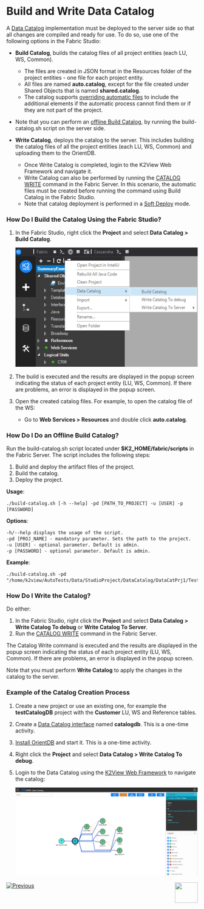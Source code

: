 # Build and Write Data Catalog

A <a href="https://www.k2view.com/platform/data-catalog/" target="_blank">Data Catalog</a> implementation must be deployed to the server side so that all changes are compiled and ready for use. To do so, use one of the following options in the Fabric Studio:

* **Build Catalog**, builds the catalog files of all project entities (each LU, WS, Common). 
  * The files are created in JSON format in the Resources folder of the project entities  - one file for each project entity. 
  * All files are named **auto.catalog**, except for the file created under Shared Objects that is named **shared.catalog**. 
  * The catalog supports [overriding automatic files](06_override_data_catalog.md) to include the additional elements if the automatic process cannot find them or if they are not part of the project.
* Note that you can perform an [offline Build Catalog](03_build_and_write_catalog.md#how-do-i-do-an-offline-build-catalog), by running the build-catalog.sh script on the server side.
  
* **Write Catalog**, deploys the catalog to the server. This includes building the catalog files of all the project entities (each LU, WS, Common) and uploading them to the OrientDB. 
  * Once Write Catalog is completed, login to the K2View Web Framework and navigate it. 
  * Write Catalog can also be performed by running the [CATALOG WRITE](08_catalog_commands.md) command in the Fabric Server. In this scenario, the automatic files must be created before running the command using Build Catalog in the Fabric Studio.
  * Note that catalog deployment is performed in a [Soft Deploy](/articles/16_deploy_fabric/01_deploy_Fabric_project.md) mode.

### How Do I Build the Catalog Using the Fabric Studio?

1. In the Fabric Studio, right click the **Project** and select **Data Catalog > Build Catalog**. 

   ![image](images/33_05_build.png)
   
2. The build is executed and the results are displayed in the popup screen indicating the status of each project entity (LU, WS, Common). If there are problems, an error is displayed in the popup screen.

3. Open the created catalog files. For example, to open the catalog file of the WS:

   * Go to **Web Services > Resources** and double click **auto.catalog**.

### How Do I Do an Offline Build Catalog?

Run the build-catalog.sh script located under **$K2_HOME/fabric/scripts** in the Fabric Server. The script includes the following steps:

1. Build and deploy the artifact files of the project.
2. Build the catalog.
3. Deploy the project.

**Usage**: 

~~~
./build-catalog.sh [-h --help] -pd [PATH_TO_PROJECT] -u [USER] -p [PASSWORD]
~~~

**Options**:

~~~
-h/--help displays the usage of the script.
-pd [PROJ_NAME] - mandatory parameter. Sets the path to the project.
-u [USER] - optional parameter. Default is admin.
-p [PASSWORD] - optional parameter. Default is admin.
~~~

**Example**:

~~~
./build-catalog.sh -pd "/home/k2view/AutoTests/Data/StudioProject/DataCatalog/DataCatPrj1/Test1"
~~~

### How Do I Write the Catalog?

Do either:

1. In the Fabric Studio, right click the **Project** and select **Data Catalog > Write Catalog To debug** or **Write Catalog To Server**. 
2. Run the [CATALOG WRITE](08_catalog_commands.md) command in the Fabric Server. 

The Catalog Write command is executed and the results are displayed in the popup screen indicating the status of each project entity (LU, WS, Common). If there are problems, an error is displayed in the popup screen.

Note that you must perform **Write Catalog** to apply the changes in the catalog to the server.

### Example of the Catalog Creation Process

1. Create a new project or use an existing one, for example the **testCatalogDB** project with the **Customer** LU, WS and Reference tables.

2. Create a  [Data Catalog interface](02a_data_catalog_interface.md) named **catalogdb**. This is a one-time activity.

3. [Install OrientDB](07_OrientDB_setup.md) and start it. This is a one-time activity.

4. Right click the **Project** and select **Data Catalog > Write Catalog To debug**.

5. Login to the Data Catalog using the [K2View Web Framework](/articles/30_web_framework/02_preintegrated_apps_overview.md) to navigate the catalog:

   ![image](images/33_01_tree.PNG)



[![Previous](/articles/images/Previous.png)](02a_data_catalog_interface.md)[<img align="right" width="60" height="54" src="/articles/images/Next.png">](05_data_catalog_navigation.md) 
